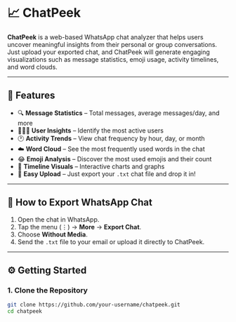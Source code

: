 # 📈 ChatPeek

**ChatPeek** is a web-based WhatsApp chat analyzer that helps users uncover meaningful insights from their personal or group conversations. Just upload your exported chat, and ChatPeek will generate engaging visualizations such as message statistics, emoji usage, activity timelines, and word clouds.

---

## 🚀 Features

- 🔍 **Message Statistics** – Total messages, average messages/day, and more  
- 🧑‍🤝‍🧑 **User Insights** – Identify the most active users  
- 🕐 **Activity Trends** – View chat frequency by hour, day, or month  
- ☁️ **Word Cloud** – See the most frequently used words in the chat  
- 😂 **Emoji Analysis** – Discover the most used emojis and their count  
- 📆 **Timeline Visuals** – Interactive charts and graphs  
- 📂 **Easy Upload** – Just export your `.txt` chat file and drop it in!

---

## 📁 How to Export WhatsApp Chat

1. Open the chat in WhatsApp.
2. Tap the menu (⋮) → **More** → **Export Chat**.
3. Choose **Without Media**.
4. Send the `.txt` file to your email or upload it directly to ChatPeek.

---

## ⚙️ Getting Started

### 1. Clone the Repository
```bash
git clone https://github.com/your-username/chatpeek.git
cd chatpeek

 
